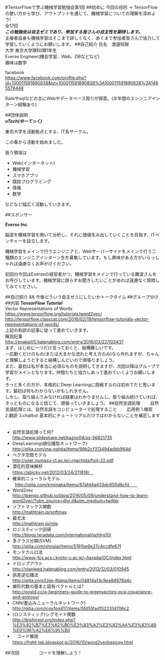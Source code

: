 #TensorFlowで学ぶ機械学習勉強会第1回
##初めに
今回の目的 -> TensorFlowの使い方から学び、アウトプットを通じて、機械学習についての理解を深めよう!  
全17回  
***この勉強会は自主ゼミであり、参加する皆さんの自主性を期待します。***  
主催者自身も機械学習はそこまで詳しくなく、あくまで参加者皆さんで協力して学習していくようにお願いします。
##自己紹介
氏名　渡邉知樹  
大学 東京大学理科I類1年生  
Everse Engineer(機会学習、Web、DBなどなど)  
趣味は数学

facebook   
<https://www.facebook.com/profile.php?id=100011591890838&lst=100011591890838%3A100011591890838%3A1485578448>  

Railsやsqlなどの主にWebやデータベース周りが得意。(半年間のエンジニアインターン経験あり)

##団体説明  
***uTech(ゆーてっく)***  

東京大学を活動拠点とする、IT系サークル。

この春から活動を始めました。

扱う領域は
* Web(インターネット)
* 機械学習
* スマホアプリ
* 競技プログラミング
* 情報
* 数学　　

などなど幅広く活動していきます。

##スポンサー  

***Everse Inc.***  

脳波を機械学習を用いて分析し、それに価値生み出していくことを目指す、ITベンチャーを設立します。

機械学習をメインで行うエンジニアと、Webサーバーサイドをメインで行う二種類のエンジニアインターン生を募集しています。もし興味がある方がいらっしゃれば遠慮なくお声がけください。　　

初回の今回はEverseの経営者かつ、機械学習をメインで行っている難波さんをお呼びしています。機械学習に限らずお聞きしたいことがあれば遠慮なく質問してみてください。  

##自己紹介 && 今後どういう自主ゼミにしたいかトークタイム
##グループ分け
##内容
***TensorFlow Tutorial***</br>
Vector Representations of Words</br>
<https://www.tensorflow.org/tutorials/word2vec/></br>
<http://tensorflow.classcat.com/2016/02/19/tensorflow-tutorials-vector-representations-of-words/></br>
上記の和訳の記事に従って進めていきます。</br>
解説記事</br>
http://enakai00.hatenablog.com/entry/2016/03/22/102437</br>
まず、はじめに一つだけ言っておくと、結構難しいです。</br>
一応動くだけのもの(または大まかな流れと考え方のみ)なら作れますが、ちゃんと理解しようとすると結構しんどいので頑張りましょう。</br>
また、最初は私が本当に必須なものを説明してきますが、次回以降はグループで学習がメインとなります。仲間たちと協力しあって進めていくようお願いします。</br>
きっと多くの方が、本格的にDeep Learningに挑戦するのは初めてだと思います。最初は何もわからないかもしれません。</br>
しかし、取り組んでみなければ結果はわかりませんし、取り組み続けていれば、きっとものになると信じて、頑張っていきましょう。
##自然言語処理　　
自然言語処理とは、自然言語をコンピューターで処理すること　　
応用例
1.検索  
2.翻訳
3.chatbot
基本的にチュートリアルだけではわからないことを補足します 　
* 自然言語処理って何?</br>
http://www.slideshare.net/kazoo04/ss-56821735</br>
* DeepLearning(順伝播型ネットワーク)  
http://qiita.com/ma-oshita/items/99b2cf313494adbb964d  
* ベクタ空間モデル</br>
http://user.numazu-ct.ac.jp/~machida/fujii-22.pdf  
* 潜在的意味解析</br>
https://abicky.net/2012/03/24/211818/　  
* 確率的ニューラルモデル</br>  
http://qiita.com/kiminaka/items/87afd4a433dc655d8cfd　　 
* Word2vec</br>
http://tkengo.github.io/blog/2016/05/09/understand-how-to-learn-word2vec/?utm_source=dlvr.it&utm_medium=twitter    
* ソフトマックス関数　</br>
http://mathtrain.jp/softmax  
* 最尤法</br>
http://mathtrain.jp/mle  
* ロジスティック回帰  
http://blogs.teradata.com/international/ja/hhg10/   
* 多クラス分類(SVM)  
http://qiita.com/shogiai/items/5191be6e27c4ccdfe67f  
* モンテカルロ法  
http://www-fcs.acs.i.kyoto-u.ac.jp/~harada/OC/index.html  
* ドロップアウト  
http://olanleed.hatenablog.com/entry/2013/12/03/010945
* 誤差逆伝播法  
http://qiita.com/Ugo-Nama/items/04814a13c9ea84978a4c  
* 線形代数の基本と固有ベクトルとは?  
http://postd.cc/a-beginners-guide-to-eigenvectors-pca-covariance-and-entropy/  
* CNN(畳込みニューラルネットワーク)  
http://qiita.com/icoxfog417/items/5fd55fad152231d706c2  
* (ロジスティック)シグモイド関数  
http://ibisforest.org/index.php?%E3%82%B7%E3%82%B0%E3%83%A2%E3%82%A4%E3%83%89%E9%96%A2%E6%95%B0  
* 　コード解説  
https://fight-tsk.blogspot.jp/2016/10/word2vecbasicpy.html  　

##次回  　　　　
コードを理解しよう！　　

